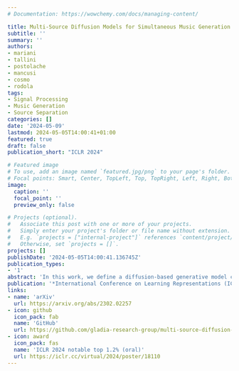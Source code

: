 ```yaml
---
# Documentation: https://wowchemy.com/docs/managing-content/

title: Multi-Source Diffusion Models for Simultaneous Music Generation and Separation
subtitle: ''
summary: ''
authors:
- mariani
- tallini
- postolache
- mancusi
- cosmo
- rodola
tags:
- Signal Processing
- Music Generation
- Source Separation
categories: []
date: '2024-05-09'
lastmod: 2024-05-05T14:00:41+01:00
featured: true
draft: false
publication_short: "ICLR 2024"

# Featured image
# To use, add an image named `featured.jpg/png` to your page's folder.
# Focal points: Smart, Center, TopLeft, Top, TopRight, Left, Right, BottomLeft, Bottom, BottomRight.
image:
  caption: ''
  focal_point: ''
  preview_only: false

# Projects (optional).
#   Associate this post with one or more of your projects.
#   Simply enter your project's folder or file name without extension.
#   E.g. `projects = ["internal-project"]` references `content/project/deep-learning/index.md`.
#   Otherwise, set `projects = []`.
projects: []
publishDate: '2024-05-05T14:00:41.136745Z'
publication_types:
- '1'
abstract: 'In this work, we define a diffusion-based generative model capable of both music synthesis and source separation by learning the score of the joint probability density of sources sharing a context. Alongside the classic total inference tasks (i.e., generating a mixture, separating the sources), we also introduce and experiment on the partial generation task of source imputation, where we generate a subset of the sources given the others (e.g., play a piano track that goes well with the drums). Additionally, we introduce a novel inference method for the separation task based on Dirac likelihood functions. We train our model on Slakh2100, a standard dataset for musical source separation, provide qualitative results in the generation settings, and showcase competitive quantitative results in the source separation setting. Our method is the first example of a single model that can handle both generation and separation tasks, thus representing a step toward general audio models.'
publication: '*International Conference on Learning Representations (ICLR 2024)*'
links:
- name: 'arXiv'
  url: https://arxiv.org/abs/2302.02257
- icon: github
  icon_pack: fab
  name: 'GitHub'
  url: https://github.com/gladia-research-group/multi-source-diffusion-models
- icon: award
  icon_pack: fas
  name: 'ICLR 2024 notable top 1.2% (oral)'
  url: https://iclr.cc/virtual/2024/poster/18110
---
```

